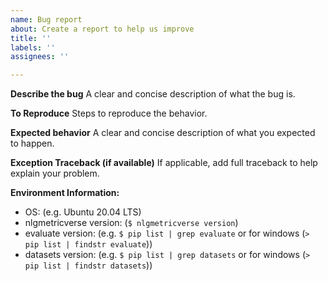 ```yaml
---
name: Bug report
about: Create a report to help us improve
title: ''
labels: ''
assignees: ''

---
```


**Describe the bug**
A clear and concise description of what the bug is.

**To Reproduce**
Steps to reproduce the behavior.

**Expected behavior**
A clear and concise description of what you expected to happen.

**Exception Traceback (if available)**
If applicable, add full traceback to help explain your problem.

**Environment Information:**
 - OS: (e.g. Ubuntu 20.04 LTS)
 - nlgmetricverse version: (`$ nlgmetricverse version`)
 - evaluate version: (e.g. `$ pip list | grep evaluate` or for windows (`> pip list | findstr evaluate`))
 - datasets version: (e.g. `$ pip list | grep datasets` or for windows (`> pip list | findstr datasets`))